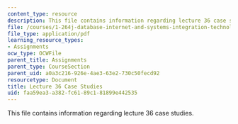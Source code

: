 ```yaml
---
content_type: resource
description: This file contains information regarding lecture 36 case studies.
file: /courses/1-264j-database-internet-and-systems-integration-technologies-fall-2013/faa59ea3a382fc6189c181899e442535_MIT1_264JF13_L36_case.pdf
file_type: application/pdf
learning_resource_types:
- Assignments
ocw_type: OCWFile
parent_title: Assignments
parent_type: CourseSection
parent_uid: a0a3c216-926e-4ae3-63e2-730c50fecd92
resourcetype: Document
title: Lecture 36 Case Studies
uid: faa59ea3-a382-fc61-89c1-81899e442535
---
```

This file contains information regarding lecture 36 case studies.

